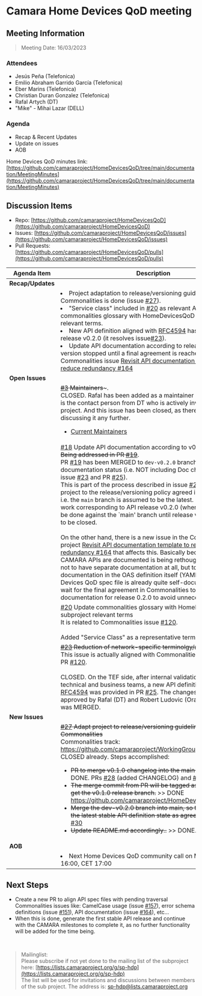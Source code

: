 # Camara Home Devices QoD meeting

## Meeting Information

> Meeting Date: 16/03/2023

### Attendees

* Jesús Peña (Telefonica)
* Emilio Abraham Garrido García (Telefonica)
* Eber Marins (Telefonica)
* Christian Duran Gonzalez (Telefonica)
* Rafal Artych (DT)
* "Mike" - Mihai Lazar (DELL)

### Agenda

* Recap & Recent Updates
* Update on issues 
* AOB

Home Devices QoD minutes link:<br>
[https://github.com/camaraproject/HomeDevicesQoD/tree/main/documentation/MeetingMinutes](https://github.com/camaraproject/HomeDevicesQoD/tree/main/documentation/MeetingMinutes)

## Discussion Items

- Repo: [https://github.com/camaraproject/HomeDevicesQoD](https://github.com/camaraproject/HomeDevicesQoD)<br>
- Issues: [https://github.com/camaraproject/HomeDevicesQoD/issues](https://github.com/camaraproject/HomeDevicesQoD/issues)<br>
- Pull Requests: [https://github.com/camaraproject/HomeDevicesQoD/pulls](https://github.com/camaraproject/HomeDevicesQoD/pulls)


| Agenda Item | Description | 
| ----------- | ------------|
| **Recap/Updates** |  |
|  | <li>Project adaptation to release/versioning guidelines agreed in Commonalities is done (issue [#27](https://github.com/camaraproject/HomeDevicesQoD/issues/27)).<li>"Service class" included in [#20](https://github.com/camaraproject/HomeDevicesQoD/issues/20) as relevant API term to update commonalities glossary with HomeDevicesQoD-subproject relevant terms.<li>New API definition aligned with [RFC4594](https://datatracker.ietf.org/doc/html/rfc4594) has been included in release v0.2.0 (it resolves issue[#23](https://github.com/camaraproject/HomeDevicesQoD/issues/23)).<li>Update API documentation according to release 0.2.0 API version stopped until a final agreement is reached in Commonalities issue [Revisit API documentation template to reduce redundancy #164](https://github.com/camaraproject/WorkingGroups/issues/164)|
| **Open Issues** | |
|  | ~~[#3](https://github.com/camaraproject/HomeDevicesQoD/issues/3) Maintainers~~~.<br>CLOSED. Rafal has been added as a maintainer (PR [#26](https://github.com/camaraproject/HomeDevicesQoD/pull/26).), as he is the contact person from DT who is actively involved in the project. And this issue has been closed, as there's no point in discussing it any further.<br><ul><li>[Current Maintainers](https://github.com/camaraproject/HomeDevicesQoD/blob/main/MAINTAINERS.MD)</ul>  |
|  | [#18](https://github.com/camaraproject/HomeDevicesQoD/issues/18) Update API documentation according to v0.2.0 API version <br>~~Being addressed in PR [#19](https://github.com/camaraproject/HomeDevicesQoD/pull/19)~~.<br>PR [#19](https://github.com/camaraproject/HomeDevicesQoD/pull/19) has been MERGED to `dev-v0.2.0` branch with current documentation status (i.e. NOT including Doc changes related to issue [#23](https://github.com/camaraproject/HomeDevicesQoD/issues/23) and PR [#25](https://github.com/camaraproject/HomeDevicesQoD/pull/25)).<br>This is part of the process described in issue [#27](https://github.com/camaraproject/HomeDevicesQoD/issues/27) to adapt the project to the release/versioning policy agreed in Commonalities, i.e. the `main` branch is assumed to be the latest. Documentation work corresponding to API release v0.2.0 (when resumed) will be done against the `main' branch until release v0.2.0 is agreed to be closed.<br><br>On the other hand, there is a new issue in the Commonalities project [Revisit API documentation template to reduce redundancy #164](https://github.com/camaraproject/WorkingGroups/issues/164) that affects this. Basically because the way the CAMARA APIs are documented is being rethought. It is proposed not to have separate documentation at all, but to embed all documentation in the OAS definition itself (YAML). The Home Devices QoD spec file is already quite self-documented, so I'll wait for the final agreement in Commonalities to complete the documentation for release 0.2.0 to avoid unnecessary overhead. |
|  | [#20](https://github.com/camaraproject/HomeDevicesQoD/issues/20) Update commonalities glossary with HomeDevicesQoD-subproject relevant terms <br>It is related to Commonalities issue [#120](https://github.com/camaraproject/WorkingGroups/pull/120).<br><br>Added "Service Class" as a representative term for this API.|
|  | ~~[#23](https://github.com/camaraproject/HomeDevicesQoD/issues/23) Reduction of network-specific terminolgy/acronyms~~<br>This issue is actually aligned with Commonalities issue [#108](https://github.com/camaraproject/WorkingGroups/issues/108) and PR [#120](https://github.com/camaraproject/WorkingGroups/pull/120).<br><br>CLOSED. On the TEF side, after internal validation with the technical and business teams, a new API definition aligned with [RFC4594](https://datatracker.ietf.org/doc/html/rfc4594) was provided in PR [#25](https://github.com/camaraproject/HomeDevicesQoD/pull/25). The changes made were approved by Rafal (DT) and Robert Ludovic (Orange) and the PR was MERGED.  |
| **New Issues** |  |
|  | ~~[#27](https://github.com/camaraproject/HomeDevicesQoD/issues/27) Adapt project to release/versioning guidelines agreed in Commonalities~~<br>Commonalities track: https://github.com/camaraproject/WorkingGroups/pull/123.<br><br>CLOSED already. Steps accomplished:<ul><li>~~PR to merge v0.1.0 changelog into the main branch.~~ >> DONE. PRs [#28](https://github.com/camaraproject/HomeDevicesQoD/pull/28) (added CHANGELOG) and [#29](https://github.com/camaraproject/HomeDevicesQoD/pull/29) (typo fix)<li>~~The merge commit from PR will be tagged as v0.1.0, and will get the v0.1.0 release branch.~~ >> DONE https://github.com/camaraproject/HomeDevicesQoD/releases<li>~~Merge the dev-v0.2.0 branch into main, so that it contains the latest stable API definition state as agreed.~~ >> DONE. PR [#30](https://github.com/camaraproject/HomeDevicesQoD/pull/30)<li>~~Update README.md accordingly..~~ >> DONE. PR [#31](https://github.com/camaraproject/HomeDevicesQoD/pull/31)</ul> |
| **AOB** | |
|  | <li>Next Home Devices QoD community call on Mar 30th, UTC 16:00, CET 17:00 |


## Next Steps

* Create a new PR to align API spec files with pending traversal Commonalities issues like: CamelCase usage (issue [#157](https://github.com/camaraproject/WorkingGroups/issues/157)), error schema definitions (issue [#151](https://github.com/camaraproject/WorkingGroups/issues/151)), API documentation (issue [#164](https://github.com/camaraproject/WorkingGroups/issues/164)), etc...
* When this is done, generate the first stable API release and continue with the CAMARA milestones to complete it, as no further functionality will be added for the time being.

<br>

> Mailinglist:<br>Please subscribe if not yet done to the mailing list of the subproject here: [https://lists.camaraproject.org/g/sp-hdp](https://lists.camaraproject.org/g/sp-hdp)<br>The list will be used for invitations and discussions between members of the sub project. The address is: sp-hdp@lists.camaraproject.org